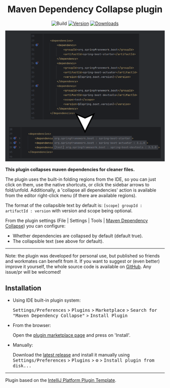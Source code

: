 <div style="text-align: center;">
<h1>Maven Dependency Collapse plugin</h1>

![Build](https://github.com/TrianguloY/mavenDependencyCollapse/workflows/Build/badge.svg)
[![Version](https://img.shields.io/jetbrains/plugin/v/22423.svg)](https://plugins.jetbrains.com/plugin/22423)
[![Downloads](https://img.shields.io/jetbrains/plugin/d/22423.svg)](https://plugins.jetbrains.com/plugin/22423)

![pre-post](pre-post.png)

</div>

<!-- Plugin description -->
**This plugin collapses maven dependencies for cleaner files.**

The plugin uses the built-in folding regions from the IDE, so you can just click on them, use the native shortcuts, or click the sidebar arrows to fold/unfold. Additionally, a 'collapse all dependencies' action is available from the editor right-click menu (if there are available regions).

The format of the collapsible text by default is: ` [scope] groupId : artifactId : version ` with version and scope being optional.

From the plugin settings (File | Settings | Tools | [Maven Dependency Collapse](jetbrains://Idea/settings?name=Tools--Maven+Dependency+Collapse)) you can configure:
- Whether dependencies are collapsed by default (default true).
- The collapsible text (see above for default).

---

Note: the plugin was developed for personal use, but published so friends and workmates can benefit from it. If you want to suggest or (even better) improve it yourself, the whole source code is available on [GitHub](https://github.com/TrianguloY/mavenDependencyCollapse). Any issue/pr will be welcomed!
<!-- Plugin description end -->

## Installation

- Using IDE built-in plugin system:
  
  <kbd>Settings/Preferences</kbd> > <kbd>Plugins</kbd> > <kbd>Marketplace</kbd> > <kbd>Search for "Maven Dependency Collapse"</kbd> >
  <kbd>Install Plugin</kbd>


- From the browser:

  Open the [plugin marketplace page](https://plugins.jetbrains.com/plugin/22423-maven-dependency-collapse) and press on 'Install'.

  
- Manually:

  Download the [latest release](https://github.com/TrianguloY/mavenDependencyCollapse/releases/latest) and install it manually using
  <kbd>Settings/Preferences</kbd> > <kbd>Plugins</kbd> > <kbd>⚙️</kbd> > <kbd>Install plugin from disk...</kbd>

---
Plugin based on the [IntelliJ Platform Plugin Template](https://github.com/JetBrains/intellij-platform-plugin-template).